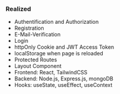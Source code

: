 ### Realized

- Authentification and Authorization
- Registration
- E-Mail-Verification
- Login
- httpOnly Cookie and JWT Access Token
- localStorage when page is reloaded
- Protected Routes
- Layout Component
- Frontend: React, TailwindCSS
- Backend: Node.js, Express.js, mongoDB
- Hooks: useState, useEffect, useContext
